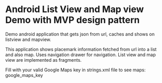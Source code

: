 # Android List View and Map view Demo with MVP design pattern
Demo android application that gets json from url, caches and shows on listview and mapview.

This application shows placemark information fetched from url into a list and also map.
Uses navigation drawer for navigation.
List view and map view are implemented as fragments.

Fill with your valid Google Maps key in strings.xml file to see maps: google_maps_key  


